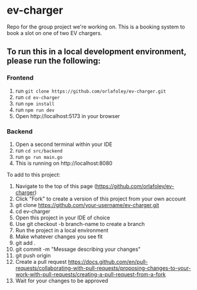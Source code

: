 # ev-charger
Repo for the group project we're working on. This is a booking system to book a slot on one of two EV chargers. 

## To run this in a local development environment, please run the following:
### Frontend
1. run `git clone https://github.com/orlafoley/ev-charger.git`
2. run `cd ev-charger`
3. run `npm install`
4. run `npm run dev`
5. Open http://localhost:5173 in your browser

### Backend
1. Open a second terminal within your IDE
2. run `cd src/backend`
3. run `go run main.go`
4. This is running on http://localhost:8080

To add to this project:
1. Navigate to the top of this page (https://github.com/orlafoley/ev-charger)
2. Click "Fork" to create a version of this project from your own account
3. git clone https://github.com/your-username/ev-charger.git
4. cd ev-charger
5. Open this project in your IDE of choice
6. Use git checkout -b branch-name to create a branch
7. Run the project in a local environment
8. Make whatever changes you see fit
9. git add .
10. git commit -m "Message describing your changes"
11. git push origin 
12. Create a pull request https://docs.github.com/en/pull-requests/collaborating-with-pull-requests/proposing-changes-to-your-work-with-pull-requests/creating-a-pull-request-from-a-fork
13. Wait for your changes to be approved